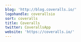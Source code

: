 ```yaml
---
blog: 'http://blog.coveralls.io/'
logohandle: coverallsio
sort: coveralls
title: Coveralls
twitter: CoverallsApp
website: 'https://coveralls.io/'
---
```

